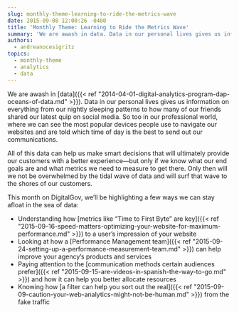 ```yaml
---
slug: monthly-theme-learning-to-ride-the-metrics-wave
date: 2015-09-08 12:00:26 -0400
title: 'Monthly Theme: Learning to Ride the Metrics Wave'
summary: 'We are awash in data. Data in our personal lives gives us information on everything from our nightly sleeping patterns to how many of our friends shared our latest quip on social media. So too in our professional world, where we can see the most popular devices people use to navigate our websites and are told'
authors:
  - andreanocesigritz
topics:
  - monthly-theme
  - analytics
  - data
---
```


We are awash in [data]({{< ref "2014-04-01-digital-analytics-program-dap-oceans-of-data.md" >}}). Data in our personal lives gives us information on everything from our nightly sleeping patterns to how many of our friends shared our latest quip on social media. So too in our professional world, where we can see the most popular devices people use to navigate our websites and are told which time of day is the best to send out our communications.

All of this data can help us make smart decisions that will ultimately provide our customers with a better experience—but only if we know what our end goals are and what metrics we need to measure to get there. Only then will we not be overwhelmed by the tidal wave of data and will surf that wave to the shores of our customers.

This month on DigitalGov, we’ll be highlighting a few ways we can stay afloat in the sea of data:

  * Understanding how [metrics like “Time to First Byte” are key]({{< ref "2015-09-16-speed-matters-optimizing-your-website-for-maximum-performance.md" >}}) to a user’s impression of your website
  * Looking at how a [Performance Management team]({{< ref "2015-09-24-setting-up-a-performance-measurement-team.md" >}}) can help improve your agency’s products and services
  * Paying attention to the [communication methods certain audiences prefer]({{< ref "2015-09-15-are-videos-in-spanish-the-way-to-go.md" >}}) and how it can help you better allocate resources
  * Knowing how [a filter can help you sort out the real]({{< ref "2015-09-09-caution-your-web-analytics-might-not-be-human.md" >}}) from the fake traffic